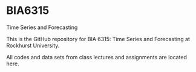 # BIA6315
 Time Series and Forecasting 

This is the GitHub repository for BIA 6315: Time Series and Forecasting at Rockhurst University.

All codes and data sets from class lectures and assignments are located here.
